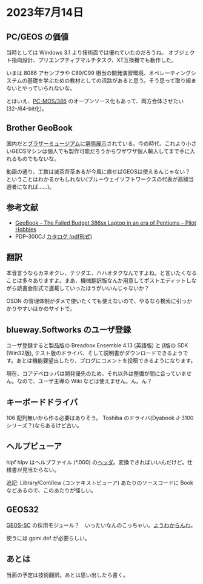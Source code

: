# 2023年7月14日

## PC/GEOS の価値

当時としては Windows 3.1 より技術面では優れていたのだろうね。
オブジェクト指向設計、プリエンプティブマルチタスク、XT互換機でも動作した。

いまは 8086 アセンブラや C89/C99 相当の開発演習環境、オペレーティングシステムの基礎を学ぶための教材としての活路があると思う。そう思って取り組まないとやっていられないな。

とはいえ、[PC-MOS/386](https://thinkit.co.jp/news/bn/12887) のオープンソース化もあって、両方合体させたい (32-/64-bit化)。

## Brother GeoBook

国内だと[ブラザーミュージアム](https://global.brother/ja/corporate/museum)に[静態展示](https://museum.global.brother/guide/zone/2/62?lang=ja&_ga=2.17315454.619853222.1689338465-700148147.1689338465)されている。今の時代、これより小さいGEOSマシンは個人でも製作可能だろうからワザワザ個人輸入してまで手に入れるものでもないな。

動画の通り、工数は滅茶苦茶あるが今風に直せばGEOSは使えるんじゃない？　ということはわかるかもしれない(ブルーウェイソフトワークスの代表が高額当選者になれば……)。

## 参考文献

* [GeoBook – The Failed Budget 386sx Laptop in an era of Pentiums – Pilot Hobbies](https://www.pilothobbies.com/geobook/)
* PDP-300CJ [カタログ (pdf形式)](https://www.brother-usa.com/-/media/brother/product-catalog-media/documents/2020/08/19/09/18/pi_pdp300cj_en_3058.pdf)

## 翻訳

本音言うならカネオクレ、テツダエ、ハハオタクなんですよね。と言いたくなることは多々ありますよ。まあ、機械翻訳版なんか用意してポストエディットしながら読書会形式で連載していったほうがいいんじゃないか？

OSDN の管理体制がダメで使いたくても使えないので、やるなら検索に引っかかりやすいほかのサイトで。

## blueway.Softworks のユーザ登録

ユーザ登録すると製品版の Breadbox Ensemble 4.13 (英語版) と β版の SDK (Win32版), テスト版のドライバ、そして説明書がダウンロードできるようです。あとは機能要望出したり、ブログにコメントを投稿できるようになります。

現在、コアデベロッパは開発優先のため、それ以外は整備が間に合っていません。なので、ユーザ主導の Wiki などは使えません。ん。ん？

## キーボードドライバ

106 配列無いから作る必要はありそう。
Toshiba のドライバ(Dyabook J-3100シリーズ？)ならあるけど古い。

## ヘルプビューア

hlpf hlpv はヘルプファイル (\*.000) の[ヘッダ](https://github.com/search?q=repo%3Abluewaysw%2Fpcgeos%20hlpf&type=code)。変換できればいいんだけど。仕様書が見当たらない。

追記: Library/ConView (コンテキストビューア) あたりのソースコードに Book などあるので、このあたりが怪しい。

## GEOS32

[GEOS-SC](https://web.archive.org/web/19990222141957/http://www.geoworks.com/japanese/os/geos_sc/) の採用モジュール？　いったいなんのこっちゃい。[ようわからんわ](https://github.com/search?q=repo%3Abluewaysw%2Fpcgeos%20GEOS32&type=code)。

使うには gpmi.def が必要らしい。

## あとは

当面の予定は技術翻訳。あとは思い出したら書く。
